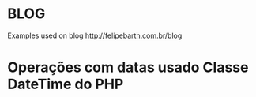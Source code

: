 BLOG
====

Examples used on blog http://felipebarth.com.br/blog

Operações com datas usado Classe DateTime do PHP 
==